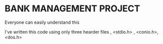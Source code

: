 # BANK MANAGEMENT PROJECT
 Everyone can easily understand this

 I've written this code using only three hearder files , <stdio.h> , <conio.h>, <dos.h>
